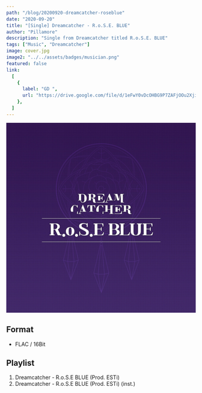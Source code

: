 ```yaml
---
path: "/blog/20200920-dreamcatcher-roseblue"
date: "2020-09-20"
title: "[Single] Dreamcatcher - R.o.S.E. BLUE"
author: "Pillamore"
description: "Single from Dreamcatcher titled R.o.S.E. BLUE"
tags: ["Music", "Dreamcatcher"]
image: cover.jpg
image2: "../../assets/badges/musician.png"
featured: false
link:
  [
    {
      label: "GD ",
      url: "https://drive.google.com/file/d/1eFwY0vDcOHBG9P7ZAFjOOu2XjiV7jZZA/view?usp=sharing",
    },
  ]
---
```


![Dreamcatcher - R.o.S.E. BLUE](./cover.jpg)

## Format
- FLAC / 16Bit

## Playlist
01. Dreamcatcher - R.o.S.E BLUE (Prod. ESTi)
02. Dreamcatcher - R.o.S.E BLUE (Prod. ESTi) (inst.)